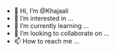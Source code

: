 - 👋 Hi, I’m @Khajaali
- 👀 I’m interested in ...
- 🌱 I’m currently learning ...
- 💞️ I’m looking to collaborate on ...
- 📫 How to reach me ...

<!---
Khajaali/Khajaali is a ✨ special ✨ repository because its `README.md` (this file) appears on your GitHub profile.
You can click the Preview link to take a look at your changes.
--->
